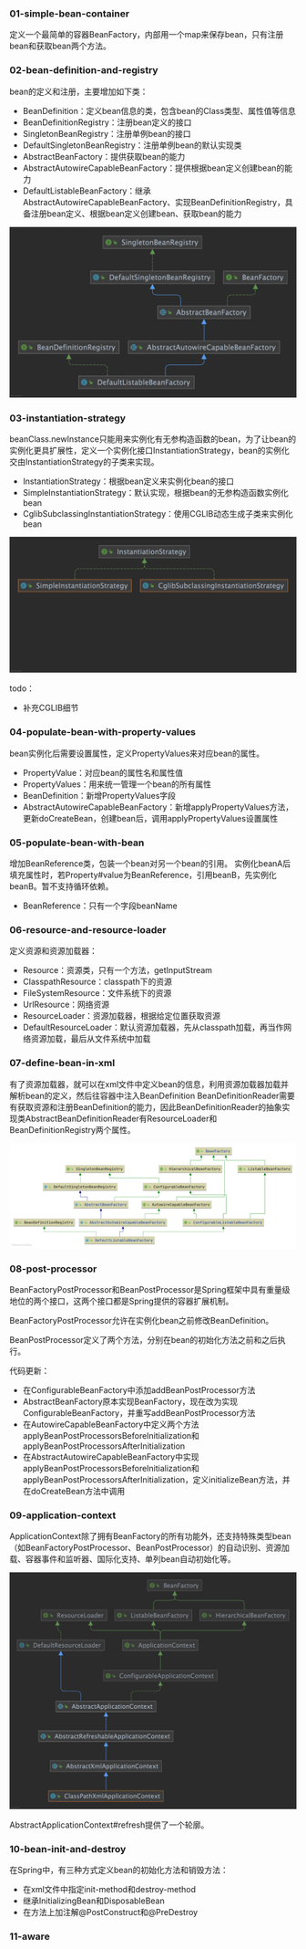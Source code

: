 ### 01-simple-bean-container
定义一个最简单的容器BeanFactory，内部用一个map来保存bean，只有注册bean和获取bean两个方法。

### 02-bean-definition-and-registry
bean的定义和注册，主要增加如下类：
- BeanDefinition：定义bean信息的类，包含bean的Class类型、属性值等信息
- BeanDefinitionRegistry：注册bean定义的接口
- SingletonBeanRegistry：注册单例bean的接口
- DefaultSingletonBeanRegistry：注册单例bean的默认实现类
- AbstractBeanFactory：提供获取bean的能力
- AbstractAutowireCapableBeanFactory：提供根据bean定义创建bean的能力
- DefaultListableBeanFactory：继承AbstractAutowireCapableBeanFactory、实现BeanDefinitionRegistry，具备注册bean定义、根据bean定义创建bean、获取bean的能力

![](./assets/DefaultListableBeanFactory.png)

### 03-instantiation-strategy
beanClass.newInstance只能用来实例化有无参构造函数的bean，为了让bean的实例化更具扩展性，定义一个实例化接口InstantiationStrategy，bean的实例化交由InstantiationStrategy的子类来实现。
- InstantiationStrategy：根据bean定义来实例化bean的接口
- SimpleInstantiationStrategy：默认实现，根据bean的无参构造函数实例化bean
- CglibSubclassingInstantiationStrategy：使用CGLIB动态生成子类来实例化bean

![](./assets/InstantiationStrategy.png)

todo：
- 补充CGLIB细节

### 04-populate-bean-with-property-values
bean实例化后需要设置属性，定义PropertyValues来对应bean的属性。
- PropertyValue：对应bean的属性名和属性值
- PropertyValues：用来统一管理一个bean的所有属性
- BeanDefinition：新增PropertyValues字段
- AbstractAutowireCapableBeanFactory：新增applyPropertyValues方法，更新doCreateBean，创建bean后，调用applyPropertyValues设置属性

### 05-populate-bean-with-bean
增加BeanReference类，包装一个bean对另一个bean的引用。
实例化beanA后填充属性时，若Property#value为BeanReference，引用beanB，先实例化beanB。暂不支持循环依赖。
- BeanReference：只有一个字段beanName

### 06-resource-and-resource-loader
定义资源和资源加载器：
- Resource：资源类，只有一个方法，getInputStream
- ClasspathResource：classpath下的资源
- FileSystemResource：文件系统下的资源
- UrlResource：网络资源
- ResourceLoader：资源加载器，根据给定位置获取资源
- DefaultResourceLoader：默认资源加载器，先从classpath加载，再当作网络资源加载，最后从文件系统中加载

### 07-define-bean-in-xml
有了资源加载器，就可以在xml文件中定义bean的信息，利用资源加载器加载并解析bean的定义，然后往容器中注入BeanDefinition
BeanDefinitionReader需要有获取资源和注册BeanDefinition的能力，因此BeanDefinitionReader的抽象实现类AbstractBeanDefinitionReader有ResourceLoader和BeanDefinitionRegistry两个属性。

![](./assets/DefaultListableBeanFactory2.png)

### 08-post-processor
BeanFactoryPostProcessor和BeanPostProcessor是Spring框架中具有重量级地位的两个接口，这两个接口都是Spring提供的容器扩展机制。

BeanFactoryPostProcessor允许在实例化bean之前修改BeanDefinition。

BeanPostProcessor定义了两个方法，分别在bean的初始化方法之前和之后执行。

代码更新：
- 在ConfigurableBeanFactory中添加addBeanPostProcessor方法
- AbstractBeanFactory原本实现BeanFactory，现在改为实现ConfigurableBeanFactory，并重写addBeanPostProcessor方法
- 在AutowireCapableBeanFactory中定义两个方法applyBeanPostProcessorsBeforeInitialization和applyBeanPostProcessorsAfterInitialization
- 在AbstractAutowireCapableBeanFactory中实现applyBeanPostProcessorsBeforeInitialization和applyBeanPostProcessorsAfterInitialization，定义initializeBean方法，并在doCreateBean方法中调用

### 09-application-context
ApplicationContext除了拥有BeanFactory的所有功能外，还支持特殊类型bean（如BeanFactoryPostProcessor、BeanPostProcessor）的自动识别、资源加载、容器事件和监听器、国际化支持、单列bean自动初始化等。

![](./assets/ClassPathXmlApplicationContext.png)

AbstractApplicationContext#refresh提供了一个轮廓。

### 10-bean-init-and-destroy
在Spring中，有三种方式定义bean的初始化方法和销毁方法：
- 在xml文件中指定init-method和destroy-method
- 继承InitializingBean和DisposableBean
- 在方法上加注解@PostConstruct和@PreDestroy

### 11-aware 
